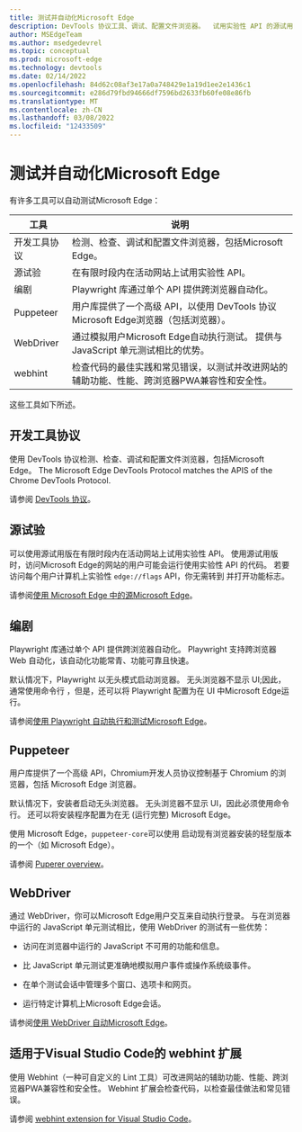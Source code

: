 ```yaml
---
title: 测试并自动化Microsoft Edge
description: DevTools 协议工具、调试、配置文件浏览器。  试用实验性 API 的源试用版。  通过 1 个 API 实现跨浏览器自动化。  通过 DevTools 协议自动执行安装程序 API。  WebDriver 模拟用户交互。  webhint lint 检查错误，最佳做法。
author: MSEdgeTeam
ms.author: msedgedevrel
ms.topic: conceptual
ms.prod: microsoft-edge
ms.technology: devtools
ms.date: 02/14/2022
ms.openlocfilehash: 84d62c08af3e17a0a748429e1a19d1ee2e1436c1
ms.sourcegitcommit: e286d79fbd94666df7596bd2633fb60fe08e86fb
ms.translationtype: MT
ms.contentlocale: zh-CN
ms.lasthandoff: 03/08/2022
ms.locfileid: "12433509"
---
```

# <a name="test-and-automation-in-microsoft-edge"></a>测试并自动化Microsoft Edge

有许多工具可以自动测试Microsoft Edge：

| 工具 | 说明 |
| --- | --- |
| 开发工具协议 | 检测、检查、调试和配置文件浏览器，包括Microsoft Edge。 |
| 源试验 | 在有限时段内在活动网站上试用实验性 API。 |
| 编剧 | Playwright 库通过单个 API 提供跨浏览器自动化。 |
| Puppeteer | 用户库提供了一个高级 API，以使用 DevTools 协议Microsoft Edge浏览器（包括浏览器）。 |
| WebDriver | 通过模拟用户Microsoft Edge自动执行测试。  提供与 JavaScript 单元测试相比的优势。 |
| webhint | 检查代码的最佳实践和常见错误，以测试并改进网站的辅助功能、性能、跨浏览器PWA兼容性和安全性。 |

这些工具如下所述。


<!-- ====================================================================== -->
## <a name="devtools-protocol"></a>开发工具协议

使用 DevTools 协议检测、检查、调试和配置文件浏览器，包括Microsoft Edge。  The Microsoft Edge DevTools Protocol matches the APIS of the Chrome DevTools Protocol.

请参阅 [DevTools 协议](devtools-protocol.md)。


<!-- ====================================================================== -->
## <a name="origin-trials"></a>源试验

可以使用源试用版在有限时段内在活动网站上试用实验性 API。  使用源试用版时，访问Microsoft Edge的网站的用户可能会运行使用实验性 API 的代码。  若要访问每个用户计算机上实验性 `edge://flags` API，你无需转到 并打开功能标志。

请参阅[使用 Microsoft Edge 中的源Microsoft Edge](../origin-trials/index.md)。


<!-- ====================================================================== -->
## <a name="playwright"></a>编剧

Playwright 库通过单个 API 提供跨浏览器自动化。  Playwright 支持跨浏览器 Web 自动化，该自动化功能常青、功能可靠且快速。

默认情况下，Playwright 以无头模式启动浏览器。  无头浏览器不显示 UI;因此，通常使用命令行 ，但是，还可以将 Playwright 配置为在 UI 中Microsoft Edge运行。

请参阅[使用 Playwright 自动执行和测试Microsoft Edge](../playwright/index.md)。


<!-- ====================================================================== -->
## <a name="puppeteer"></a>Puppeteer

用户库提供了一个高级 API，Chromium开发人员协议控制基于 Chromium 的浏览器，包括 Microsoft Edge 浏览器。

默认情况下，安装者启动无头浏览器。  无头浏览器不显示 UI，因此必须使用命令行。  还可以将安装程序配置为在无 (运行完整) Microsoft Edge。

使用 Microsoft Edge，`puppeteer-core`可以使用 启动现有浏览器安装的轻型版本的一个（如 Microsoft Edge）。

请参阅 [Puperer overview](../puppeteer/index.md)。


<!-- ====================================================================== -->
## <a name="webdriver"></a>WebDriver

通过 WebDriver，你可以Microsoft Edge用户交互来自动执行登录。  与在浏览器中运行的 JavaScript 单元测试相比，使用 WebDriver 的测试有一些优势：

*  访问在浏览器中运行的 JavaScript 不可用的功能和信息。

*  比 JavaScript 单元测试更准确地模拟用户事件或操作系统级事件。

*  在单个测试会话中管理多个窗口、选项卡和网页。

*  运行特定计算机上Microsoft Edge会话。

请参阅[使用 WebDriver 自动Microsoft Edge](../webdriver-chromium/index.md)。


<!-- ====================================================================== -->
## <a name="webhint-extension-for-visual-studio-code"></a>适用于Visual Studio Code的 webhint 扩展

使用 Webhint（一种可自定义的 Lint 工具）可改进网站的辅助功能、性能、跨浏览器PWA兼容性和安全性。  Webhint 扩展会检查代码，以检查最佳做法和常见错误。

请参阅 [webhint extension for Visual Studio Code](webhint.md)。
